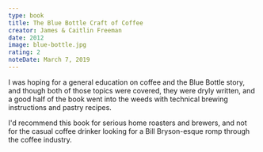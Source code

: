 ```yaml
---
type: book
title: The Blue Bottle Craft of Coffee
creator: James & Caitlin Freeman
date: 2012
image: blue-bottle.jpg
rating: 2
noteDate: March 7, 2019
---
```


I was hoping for a general education on coffee and the Blue Bottle story, and though both of those topics were covered, they were dryly written, and a good half of the book went into the weeds with technical brewing instructions and pastry recipes.

I'd recommend this book for serious home roasters and brewers, and not for the casual coffee drinker looking for a Bill Bryson-esque romp through the coffee industry.
